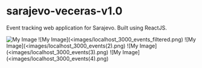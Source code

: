 # sarajevo-veceras-v1.0

Event tracking web application for Sarajevo. Built using ReactJS.

![My Image](images/localhost_3000_events.png)
![My Image](<images/localhost_3000_events_filtered.png)
![My Image](<images/localhost_3000_events(2).png)
![My Image](<images/localhost_3000_events(3).png)
![My Image](<images/localhost_3000_events(4).png)
